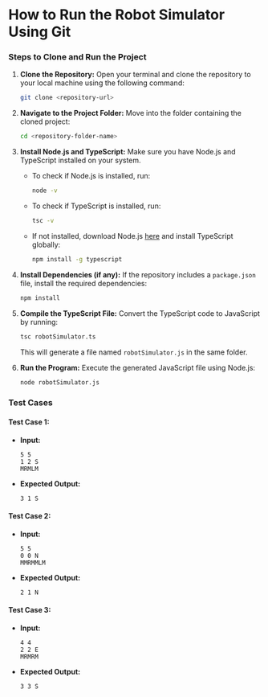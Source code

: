 # How to Run the Robot Simulator Using Git

### Steps to Clone and Run the Project

1. **Clone the Repository:**
   Open your terminal and clone the repository to your local machine using the following command:

   ```bash
   git clone <repository-url>
   ```

2. **Navigate to the Project Folder:**
   Move into the folder containing the cloned project:

   ```bash
   cd <repository-folder-name>
   ```

3. **Install Node.js and TypeScript:**
   Make sure you have Node.js and TypeScript installed on your system.

   - To check if Node.js is installed, run:
     ```bash
     node -v
     ```
   - To check if TypeScript is installed, run:
     ```bash
     tsc -v
     ```
   - If not installed, download Node.js [here](https://nodejs.org/) and install TypeScript globally:
     ```bash
     npm install -g typescript
     ```

4. **Install Dependencies (if any):**
   If the repository includes a `package.json` file, install the required dependencies:

   ```bash
   npm install
   ```

5. **Compile the TypeScript File:**
   Convert the TypeScript code to JavaScript by running:

   ```bash
   tsc robotSimulator.ts
   ```

   This will generate a file named `robotSimulator.js` in the same folder.

6. **Run the Program:**
   Execute the generated JavaScript file using Node.js:

   ```bash
   node robotSimulator.js
   ```

### Test Cases

#### Test Case 1:
- **Input:**
  ```
  5 5
  1 2 S
  MRMLM
  ```
- **Expected Output:**
  ```
  3 1 S
  ```

#### Test Case 2:
- **Input:**
  ```
  5 5
  0 0 N
  MMRMMLM
  ```
- **Expected Output:**
  ```
  2 1 N
  ```

#### Test Case 3:
- **Input:**
  ```
  4 4
  2 2 E
  MRMRM
  ```
- **Expected Output:**
  ```
  3 3 S
  ```

